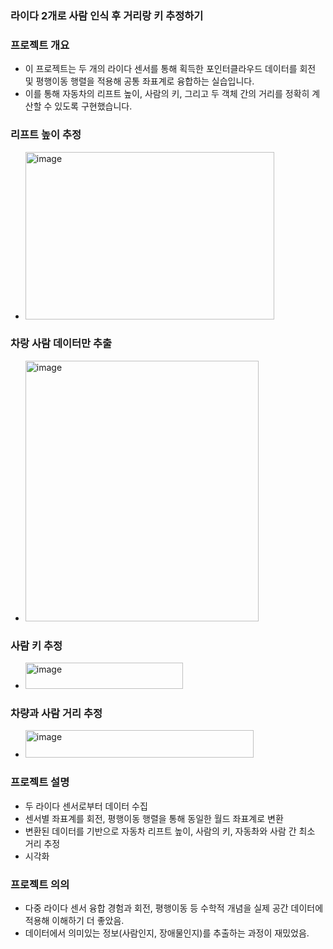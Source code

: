 ### 라이다 2개로 사람 인식 후 거리랑 키 추정하기

### 프로젝트 개요
- 이 프로젝트는 두 개의 라이다 센서를 통해 획득한 포인터클라우드 데이터를 회전 및 평행이동 행렬을 적용해 공통 좌표계로 융합하는 실습입니다.
- 이를 통해 자동차의 리프트 높이, 사람의 키, 그리고 두 객체 간의 거리를 정확히 계산할 수 있도록 구현했습니다.

### 리프트 높이 추정
- <img width="398" height="268" alt="image" src="https://github.com/user-attachments/assets/e2d5fa25-3e63-49a6-8e51-26ea035b70d2" />

### 차랑 사람 데이터만 추출
- <img width="373" height="417" alt="image" src="https://github.com/user-attachments/assets/0829ae43-1b30-46a7-9075-2b64e6a7945b" />

### 사람 키 추정
- <img width="252" height="42" alt="image" src="https://github.com/user-attachments/assets/e6f7c107-e06e-4f57-b41f-cce42cff6969" />

### 차량과 사람 거리 추정
- <img width="365" height="44" alt="image" src="https://github.com/user-attachments/assets/bba59b21-deb3-4b40-b1ee-9957067ba8ba" />

### 프로젝트 설명
- 두 라이다 센서로부터 데이터 수집
- 센서별 좌표계를 회전, 평행이동 행렬을 통해 동일한 월드 좌표계로 변환
- 변환된 데이터를 기반으로 자동차 리프트 높이, 사람의 키, 자동촤와 사람 간 최소 거리 추정
- 시각화

### 프로젝트 의의
- 다중 라이다 센서 융합 경험과 회전, 평행이동 등 수학적 개념을 실제 공간 데이터에 적용해 이해하기 더 좋았음.
- 데이터에서 의미있는 정보(사람인지, 장애물인지)를 추출하는 과정이 재밌었음.

